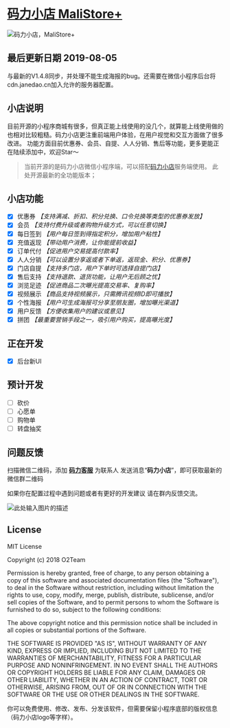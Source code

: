 # [码力小店 MaliStore+][1]
![码力小店，MaliStore+][2]


## 最后更新日期  2019-08-05
与最新的V1.4.8同步，并处理不能生成海报的bug。还需要在微信小程序后台将cdn.janedao.cn加入允许的服务器配置。

## 小店说明
目前开源的小程序商城有很多，但真正能上线使用的没几个，就算能上线使用做的也相对比较粗糙。码力小店更注重前端用户体验，在用户视觉和交互方面做了很多改进。 功能方面目前优惠券、会员、自提、人人分销、售后等功能，更多更能正在陆续添加中，欢迎Star～
> 当前开源的是码力小店微信小程序端，可以搭配[码力小店][3]服务端使用。
> 此处开源最新的全功能版本；

## 小店功能
- [x] 优惠券
    *【支持满减、折扣、积分兑换、口令兑换等类型的优惠券发放】*
- [x] 会员
    *【支持付费升级或者购物升级方式，可以任意切换】*
- [x] 每日签到
    *【用户每日签到得指定积分，增加用户粘性】*
- [x] 充值返现
    *【带动用户消费，让你能提前收益】*
- [x] 订单代付
    *【促进用户交易提高付款率】*
- [x] 人人分销
    *【可以设置分享返或者下单返，返现金、积分、优惠券】*
- [x] 门店自提
    *【支持多门店，用户下单时可选择自提门店】*
- [x] 售后支持
    *【支持退款、退货功能，让用户无后顾之忧】*
- [x] 浏览足迹
    *【促进商品二次曝光提高交易率、复购率】*
- [x] 视频展示
    *【商品支持视频展示，只需腾讯视频ID即可播放】*
- [x] 个性海报
    *【用户可生成海报可分享至朋友圈，增加曝光渠道】*
- [x] 用户反馈
    *【方便收集用户的建议或意见】*
- [x] 拼团
    *【最重要营销手段之一，吸引用户购买，提高曝光度】*
    
## 正在开发
- [x] 后台新UI

## 预计开发
- [ ] 砍价
- [ ] 心愿单
- [ ] 购物单
- [ ] 转盘抽奖

## 问题反馈
扫描微信二维码，添加 [**码力客服**][4] 为联系人
发送消息“**码力小店**”，即可获取最新的微信群二维码
 
如果你在配置过程中遇到问题或者有更好的开发建议
请在群内反馈交流。

![此处输入图片的描述][5]

## License
MIT License
 
Copyright (c) 2018 O2Team
 
Permission is hereby granted, free of charge, to any person obtaining a copy of this software and associated documentation files (the "Software"), to deal in the Software without restriction, including without limitation the rights to use, copy, modify, merge, publish, distribute, sublicense, and/or sell copies of the Software, and to permit persons to whom the Software is furnished to do so, subject to the following conditions:
 
The above copyright notice and this permission notice shall be included in all copies or substantial portions of the Software.
 
THE SOFTWARE IS PROVIDED "AS IS", WITHOUT WARRANTY OF ANY KIND, EXPRESS OR IMPLIED, INCLUDING BUT NOT LIMITED TO THE WARRANTIES OF MERCHANTABILITY, FITNESS FOR A PARTICULAR PURPOSE AND NONINFRINGEMENT. IN NO EVENT SHALL THE AUTHORS OR COPYRIGHT HOLDERS BE LIABLE FOR ANY CLAIM, DAMAGES OR OTHER LIABILITY, WHETHER IN AN ACTION OF CONTRACT, TORT OR OTHERWISE, ARISING FROM, OUT OF OR IN CONNECTION WITH THE SOFTWARE OR THE USE OR OTHER DEALINGS IN THE SOFTWARE.

你可以免费使用、修改、发布、分发该软件，但需要保留小程序底部的版权信息（码力小店logo等字样）。


  [1]: https://www.maliapi.com/
  [2]: https://xiaodu.maliapi.com/static/data/159cb65c03ef1199a19b433dc59f493a.jpg
  [3]: https://www.maliapi.com/
  [4]: https://www.maliapi.com/img/qrcode/wechat.jpg
  [5]: https://github.com/mn3711698/MaliStore/blob/master/wechat.jpg
